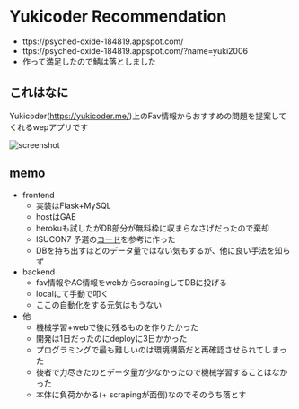 # Yukicoder Recommendation

-   ttps://psyched-oxide-184819.appspot.com/
-   ttps://psyched-oxide-184819.appspot.com/?name=yuki2006
-   作って満足したので鯖は落としました

## これはなに

Yukicoder(<https://yukicoder.me/>)上のFav情報からおすすめの問題を提案してくれるwepアプリです

![screenshot](https://user-images.githubusercontent.com/2203128/32404658-6dccbb40-c197-11e7-9dad-af1553d81969.png)

## memo

-   frontend
    -   実装はFlask+MySQL
    -   hostはGAE
    -   herokuも試したがDB部分が無料枠に収まらなさげだったので棄却
    -   ISUCON7 予選の[コード](https://github.com/isucon/isucon7-qualify/blob/master/webapp/python/app.py)を参考に作った
    -   DBを持ち出すほどのデータ量ではない気もするが、他に良い手法を知らず
-   backend
    -   fav情報やAC情報をwebからscrapingしてDBに投げる
    -   localにて手動で叩く
    -   ここの自動化をする元気はもうない
-   他
    -   機械学習+webで後に残るものを作りたかった
    -   開発は1日だったのにdeployに3日かかった
    -   プログラミングで最も難しいのは環境構築だと再確認させられてしまった
    -   後者で力尽きたのとデータ量が少なかったので機械学習することはなかった
    -   本体に負荷かかる(+ scrapingが面倒)なのでそのうち落とす
